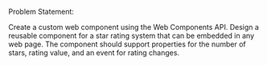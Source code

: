 Problem Statement:

Create a custom web component using the Web Components API.
Design a reusable component for a star rating system that can be embedded in any web page.
The component should support properties for the number of stars, rating value, and an event for rating changes.

